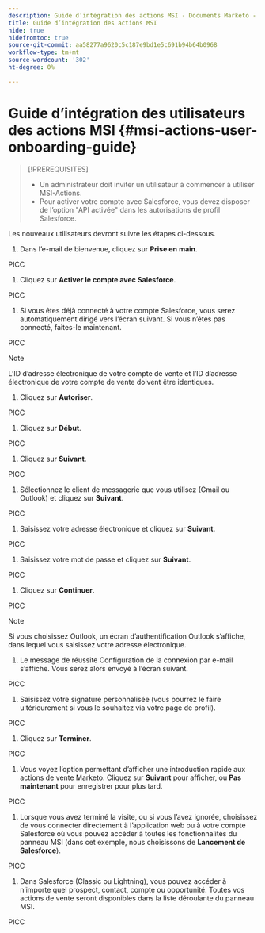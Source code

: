 ```yaml
---
description: Guide d’intégration des actions MSI - Documents Marketo - Documentation du produit
title: Guide d’intégration des actions MSI
hide: true
hidefromtoc: true
source-git-commit: aa58277a9620c5c187e9bd1e5c691b94b64b0968
workflow-type: tm+mt
source-wordcount: '302'
ht-degree: 0%

---
```


# Guide d’intégration des utilisateurs des actions MSI {#msi-actions-user-onboarding-guide}

>[!PREREQUISITES]
>
>* Un administrateur doit inviter un utilisateur à commencer à utiliser MSI-Actions.
>* Pour activer votre compte avec Salesforce, vous devez disposer de l’option &quot;API activée&quot; dans les autorisations de profil Salesforce.


Les nouveaux utilisateurs devront suivre les étapes ci-dessous.

1. Dans l’e-mail de bienvenue, cliquez sur **Prise en main**.

PICC

1. Cliquez sur **Activer le compte avec Salesforce**.

PICC

1. Si vous êtes déjà connecté à votre compte Salesforce, vous serez automatiquement dirigé vers l’écran suivant. Si vous n’êtes pas connecté, faites-le maintenant.

PICC

>[!NOTE]
>
>L’ID d’adresse électronique de votre compte de vente et l’ID d’adresse électronique de votre compte de vente doivent être identiques.

1. Cliquez sur **Autoriser**.

PICC

1. Cliquez sur **Début**.

PICC

1. Cliquez sur **Suivant**.

PICC

1. Sélectionnez le client de messagerie que vous utilisez (Gmail ou Outlook) et cliquez sur **Suivant**.

PICC

1. Saisissez votre adresse électronique et cliquez sur **Suivant**.

PICC

1. Saisissez votre mot de passe et cliquez sur **Suivant**.

PICC

1. Cliquez sur **Continuer**.

PICC

>[!NOTE]
>
>Si vous choisissez Outlook, un écran d’authentification Outlook s’affiche, dans lequel vous saisissez votre adresse électronique.

1. Le message de réussite Configuration de la connexion par e-mail s’affiche. Vous serez alors envoyé à l’écran suivant.

PICC

1. Saisissez votre signature personnalisée (vous pourrez le faire ultérieurement si vous le souhaitez via votre page de profil).

PICC

1. Cliquez sur **Terminer**.

PICC

1. Vous voyez l’option permettant d’afficher une introduction rapide aux actions de vente Marketo. Cliquez sur **Suivant** pour afficher, ou **Pas maintenant** pour enregistrer pour plus tard.

PICC

1. Lorsque vous avez terminé la visite, ou si vous l’avez ignorée, choisissez de vous connecter directement à l’application web ou à votre compte Salesforce où vous pouvez accéder à toutes les fonctionnalités du panneau MSI (dans cet exemple, nous choisissons de **Lancement de Salesforce**).

PICC

1. Dans Salesforce (Classic ou Lightning), vous pouvez accéder à n’importe quel prospect, contact, compte ou opportunité. Toutes vos actions de vente seront disponibles dans la liste déroulante du panneau MSI.

PICC
